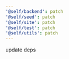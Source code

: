 ```yaml
---
'@self/backend': patch
'@self/seed': patch
'@self/site': patch
'@self/test': patch
'@self/utils': patch
---
```


update deps
